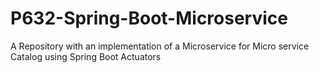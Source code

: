 # P632-Spring-Boot-Microservice
A Repository with an implementation of a Microservice for Micro service Catalog using Spring Boot Actuators 
